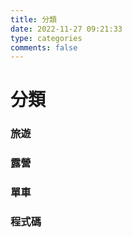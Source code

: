 ```yaml
---
title: 分類
date: 2022-11-27 09:21:33
type: categories
comments: false
---
```

# 分類
### 旅遊

### 露營

### 單車
### 程式碼

